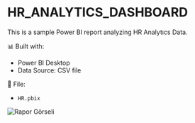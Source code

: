 # HR_ANALYTICS_DASHBOARD

This is a sample Power BI report analyzing HR Analytıcs Data.

📊 Built with:  
- Power BI Desktop  
- Data Source: CSV file  

📁 File:
- `HR.pbix`

![Rapor Görseli](images/report.png)
